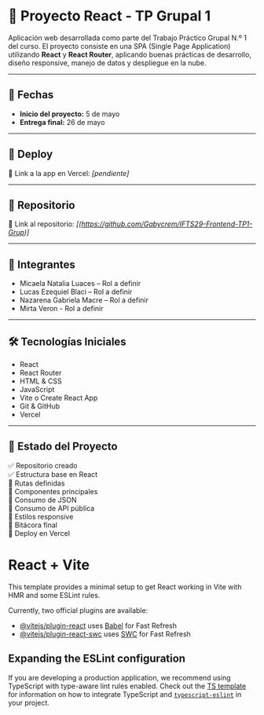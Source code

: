 # 🧩 Proyecto React - TP Grupal 1

Aplicación web desarrollada como parte del Trabajo Práctico Grupal N.º 1 del curso. El proyecto consiste en una SPA (Single Page Application) utilizando **React** y **React Router**, aplicando buenas prácticas de desarrollo, diseño responsive, manejo de datos y despliegue en la nube.

---

## 📅 Fechas
- **Inicio del proyecto:** 5 de mayo  
- **Entrega final:** 26 de mayo

---

## 🚀 Deploy

🔗 Link a la app en Vercel: _[pendiente]_

---

## 📁 Repositorio

🔗 Link al repositorio: _[(https://github.com/Gabycrem/IFTS29-Frontend-TP1-Grup)]_

---

## 👥 Integrantes

- Micaela Natalia Luaces – Rol a definir  
- Lucas Ezequiel Blaci – Rol a definir  
- Nazarena Gabriela Macre – Rol a definir
- Mirta Veron - Rol a definir

---

## 🛠️ Tecnologías Iniciales

- React  
- React Router  
- HTML & CSS  
- JavaScript  
- Vite o Create React App  
- Git & GitHub  
- Vercel

---

## 📌 Estado del Proyecto

✅ Repositorio creado  
✅ Estructura base en React  
🔲 Rutas definidas  
🔲 Componentes principales  
🔲 Consumo de JSON  
🔲 Consumo de API pública  
🔲 Estilos responsive  
🔲 Bitácora final  
🔲 Deploy en Vercel  
# React + Vite

This template provides a minimal setup to get React working in Vite with HMR and some ESLint rules.

Currently, two official plugins are available:

- [@vitejs/plugin-react](https://github.com/vitejs/vite-plugin-react/blob/main/packages/plugin-react) uses [Babel](https://babeljs.io/) for Fast Refresh
- [@vitejs/plugin-react-swc](https://github.com/vitejs/vite-plugin-react/blob/main/packages/plugin-react-swc) uses [SWC](https://swc.rs/) for Fast Refresh

## Expanding the ESLint configuration

If you are developing a production application, we recommend using TypeScript with type-aware lint rules enabled. Check out the [TS template](https://github.com/vitejs/vite/tree/main/packages/create-vite/template-react-ts) for information on how to integrate TypeScript and [`typescript-eslint`](https://typescript-eslint.io) in your project.
